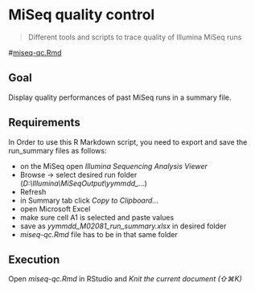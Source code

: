 # MiSeq quality control
> Different tools and scripts to trace quality of Illumina MiSeq runs

#[miseq-qc.Rmd](https://github.com/medvir/miseq-qc/blob/master/miseq-qc.Rmd)

## Goal
Display quality performances of past MiSeq runs in a summary file.

## Requirements
In Order to use this R Markdown script, you need to export and save the run_summary files as follows:
* on the MiSeq open *Illumina Sequencing Analysis Viewer*
* Browse -> select desired run folder (*D:\Illumina\MiSeqOutput\yymmdd_…*)
* Refresh
* in Summary tab click *Copy to Clipboard...*
* open Microsoft Excel
* make sure cell A1 is selected and paste values
* save as *yymmdd_M02081_run_summary.xlsx* in desired folder
* *miseq-qc.Rmd* file has to be in that same folder

## Execution
Open *miseq-qc.Rmd* in RStudio and *Knit the current document (⇧⌘K)*
